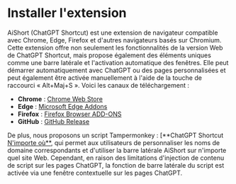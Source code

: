 # Installer l'extension

AiShort (ChatGPT Shortcut) est une extension de navigateur compatible avec Chrome, Edge, Firefox et d'autres navigateurs basés sur Chromium. Cette extension offre non seulement les fonctionnalités de la version Web de ChatGPT Shortcut, mais propose également des éléments uniques comme une barre latérale et l'activation automatique des fenêtres. Elle peut démarrer automatiquement avec ChatGPT ou des pages personnalisées et peut également être activée manuellement à l'aide de la touche de raccourci « Alt+Maj+S ». Voici les canaux de téléchargement :

- **Chrome** : [Chrome Web Store](https://chrome.google.com/webstore/detail/chatgpt-shortcut/blcgeoojgdpodnmnhfpohphdhfncblnj)
- **Edge** : [Microsoft Edge Addons](https://microsoftedge.microsoft.com/addons/detail/chatgpt-shortcut/hnggpalhfjmdhhmgfjpmhlfilnbmjoin)
- **Firefox** : [Firefox Browser ADD-ONS](https://addons.mozilla.org/addon/chatgpt-shortcut/)
- **GitHub** : [GitHub Release](https://github.com/rockbenben/ChatGPT-Shortcut/releases/latest)

De plus, nous proposons un script Tampermonkey : [**ChatGPT Shortcut [N'importe où**](https://greasyfork.org/scripts/482907-chatgpt-shortcut-anywhere), qui permet aux utilisateurs de personnaliser les noms de domaine correspondants et d'utiliser la barre latérale AiShort sur n'importe quel site Web. Cependant, en raison des limitations d'injection de contenu de script sur les pages ChatGPT, la fonction de barre latérale du script est activée via une fenêtre contextuelle sur les pages ChatGPT.
